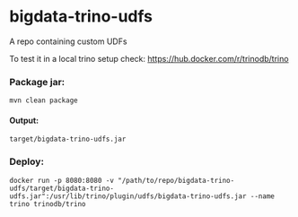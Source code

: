 # bigdata-trino-udfs
A repo containing custom UDFs

To test it in a local trino setup check: https://hub.docker.com/r/trinodb/trino

### Package jar:
    mvn clean package

#### Output:
    target/bigdata-trino-udfs.jar

### Deploy:
    docker run -p 8080:8080 -v "/path/to/repo/bigdata-trino-udfs/target/bigdata-trino-udfs.jar":/usr/lib/trino/plugin/udfs/bigdata-trino-udfs.jar --name trino trinodb/trino
